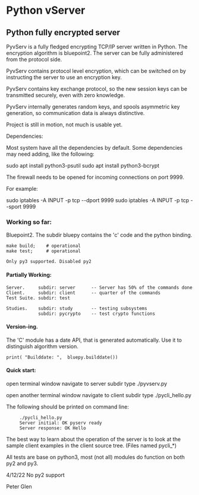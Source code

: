 #                                Python vServer
## 	Python fully encrypted server

 PyvServ is a fully fledged encrypting TCP/IP server written in Python. The
encryption algorithm is bluepoint2. The server can be fully administered from
the protocol side.

 PyvServ contains protocol level encryption, which can be switched on by
instructing the server to use an encryption key.

 PyvServ contains key exchange protocol, so the new session keys
can be transmitted securely, even with zero knowledge.

 PyvServ internally generates random keys, and spools asymmetric key generation,
so communication data is always distinctive.

 Project is still in motion, not much is usable yet.

 Dependencies:

 Most system have all the dependencies by default. Some dependencies may need adding,
like the following:

sudo apt install python3-psutil
sudo apt install python3-bcrypt

 The firewall needs to be opened for incoming connections on port 9999.

For example:

sudo iptables -A INPUT -p tcp --dport 9999
sudo iptables -A INPUT -p tcp --sport 9999


### Working so far:

 Bluepoint2. The subdir bluepy contains the 'c' code and the python binding.

    make build;    # operational
    make test;     # operational

    Only py3 supported. Disabled py2

#### Partially Working:

    Server.     subdir: server      -- Server has 50% of the commands done
    Client.     subdir: client      -- quarter of the commands
    Test Suite. subdir: test

    Studies.    subdir: study       -- testing subsystems
                subdir: pycrypto    -- test crypto functions

#### Version-ing.

  The 'C' module has a date API, that is generated automatically. Use it to
distinguish algorithm version.

    print( "Builddate: ",  bluepy.builddate())

#### Quick start:

  open terminal window
  navigate to server subdir
  type ./pyvserv.py

  open another terminal window
  navigate to client subdir
  type ./pycli_hello.py

The following should be printed on command line:

         ./pycli_hello.py
         Server initial: OK pyserv ready
         Server response: OK Hello

 The best way to learn about the operation of the server is to look at the
sample client examples in the client source tree. (Files named pycli_*)

All tests are base on python3, most (not all) modules do function on both py2 and py3.

4/12/22		No py2 support

Peter Glen



